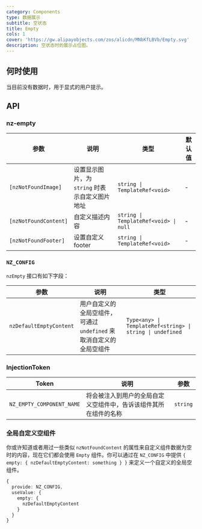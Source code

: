 ```yaml
---
category: Components
type: 数据展示
subtitle: 空状态
title: Empty
cols: 1
cover: 'https://gw.alipayobjects.com/zos/alicdn/MNbKfLBVb/Empty.svg'
description: 空状态时的展示占位图。
---
```


## 何时使用

当目前没有数据时，用于显式的用户提示。

## API

### nz-empty

| 参数                  | 说明                                           | 类型                                  | 默认值 |
| --------------------- | ---------------------------------------------- | ------------------------------------- | ------ |
| `[nzNotFoundImage]`   | 设置显示图片，为 `string` 时表示自定义图片地址 | `string \| TemplateRef<void>`         | -      |
| `[nzNotFoundContent]` | 自定义描述内容                                 | `string \| TemplateRef<void> \| null` | -      |
| `[nzNotFoundFooter]`  | 设置自定义 footer                              | `string \| TemplateRef<void>`         | -      |

### `NZ_CONFIG`

`nzEmpty` 接口有如下字段：

| 参数                    | 说明                                                                | 类型                                                      |
| ----------------------- | ------------------------------------------------------------------- | --------------------------------------------------------- |
| `nzDefaultEmptyContent` | 用户自定义的全局空组件，可通过 `undefined` 来取消自定义的全局空组件 | `Type<any> \| TemplateRef<string> \| string \| undefined` |

### InjectionToken

| Token                     | 说明                                                             | 参数     |
| ------------------------- | ---------------------------------------------------------------- | -------- |
| `NZ_EMPTY_COMPONENT_NAME` | 将会被注入到用户的全局自定义空组件中，告诉该组件其所在组件的名称 | `string` |

### 全局自定义空组件

你或许知道或者用过一些类似 `nzNotFoundContent` 的属性来自定义组件数据为空时的内容，现在它们都会使用 `Empty` 组件。你可以通过在 `NZ_CONFIG` 中提供 `{ empty: { nzDefaultEmptyContent: something } }` 来定义一个自定义的全局空组件。

```ts
{
  provide: NZ_CONFIG,
  useValue: {
    empty: {
      nzDefaultEmptyContent
    }
  }
}
```
